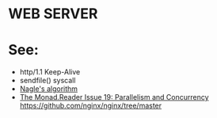 # WEB SERVER

# See:

- http/1.1 Keep-Alive </br>
- sendfile() syscall
- [Nagle's algorithm](https://en.wikipedia.org/wiki/Nagle%27s_algorithm)
- [The Monad.Reader Issue 19: Parallelism and Concurrency](https://themonadreader.files.wordpress.com/2011/10/issue19.pdf)
  https://github.com/nginx/nginx/tree/master
